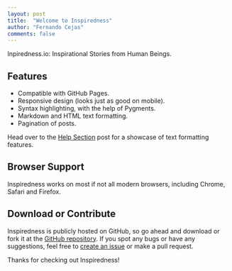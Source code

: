 ```yaml
---
layout: post
title:  "Welcome to Inspiredness"
author: "Fernando Cejas"
comments: false
---
```


Inpiredness.io: Inspirational Stories from Human Beings.

## Features
- Compatible with GitHub Pages.
- Responsive design (looks just as good on mobile).
- Syntax highlighting, with the help of Pygments.
- Markdown and HTML text formatting.
- Pagination of posts.

Head over to the [Help Section](/help) post for a showcase of text formatting features.

## Browser Support
Inspiredness works on most if not all modern browsers, including Chrome, Safari and Firefox.

## Download or Contribute
Inspiredness is publicly hosted on GitHub, so go ahead and download or fork it at the [GitHub repository](https://github.com/inspiredness/inspiredness.github.io). If you spot any bugs or have any suggestions, feel free to [create an issue](https://github.com/inspiredness/inspiredness.github.io/issues) or make a pull request.

Thanks for checking out Inspiredness!

